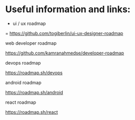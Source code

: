 # Useful information and links:



- ui / ux roadmap

= https://github.com/togiberlin/ui-ux-designer-roadmap



web developer roadmap

https://github.com/kamranahmedse/developer-roadmap



devops roadmap

https://roadmap.sh/devops



android roadmap

https://roadmap.sh/android



react roadmap

https://roadmap.sh/react


